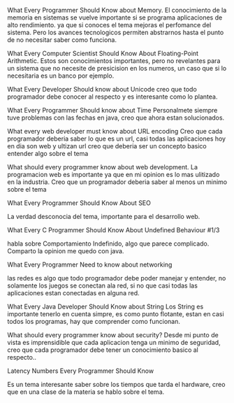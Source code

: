 What Every Programmer Should Know about Memory.
El conocimiento de la memoria en sistemas se vuelve importante si se programa aplicaciones de alto rendimiento. ya que si conoces el tema mejoras el perfomance del sistema. Pero los avances tecnologicos permiten abstrarnos hasta el punto de no necesitar saber como funciona.

What Every Computer Scientist Should Know About Floating-Point Arithmetic.
Estos son conocimientos importantes, pero no revelantes para un sistema que no necesite de presicision en los numeros, un caso que si lo necesitaria es un banco por ejemplo.

What Every Developer Should know about Unicode
creo que todo programador debe conocer al respecto y es interesante como lo plantea.

What Every Programmer Should know about Time
Personalmete siempre tuve problemas con las fechas en java, creo que ahora estan solucionados.

What every web developer must know about URL encoding
Creo que cada programador deberia saber lo que es un url, casi todas las aplicaciones hoy en dia son web y ultizan url creo que deberia ser un concepto basico entender algo sobre el tema

What should every programmer know about web development.
La programacion web es importante ya que en mi opinion es lo mas ulitizado en la industria. Creo que un programador deberia saber al menos un minimo sobre el tema

What Every Programmer Should Know About SEO

La verdad desconocia del tema, importante para el desarrollo web.

What Every C Programmer Should Know About Undefined Behaviour #1/3

habla sobre Comportamiento Indefinido, algo que parece complicado. Comparto la opinion me quedo con java.

What Every Programmer Need to know about networking

las redes es algo que todo programador debe poder manejar y entender, no solamente los juegos se conectan ala red, si no que casi todas las aplicaciones estan conectadas en alguna red.

What Every Java Developer Should Know about String
Los String es importante tenerlo en cuenta simpre, es como punto flotante, estan en casi todos los programas, hay que comprender como funcionan.

What should every programmer know about security?
Desde mi punto de vista es imprensidible que cada aplicacion tenga un minimo de seguridad, creo que cada programador debe tener un conocimiento basico al respecto..

Latency Numbers Every Programmer Should Know

Es un tema interesante saber sobre los tiempos que tarda el hardware, creo que en una clase de la materia se hablo sobre el tema.




